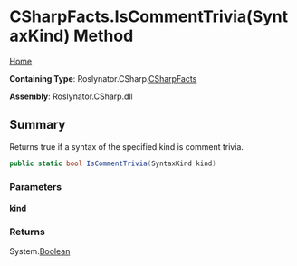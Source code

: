 <a name="_top"></a>

# CSharpFacts\.IsCommentTrivia\(SyntaxKind\) Method

[Home](../../../../README.md#_top)

**Containing Type**: Roslynator\.CSharp\.[CSharpFacts](../README.md#_top)

**Assembly**: Roslynator\.CSharp\.dll

## Summary

Returns true if a syntax of the specified kind is comment trivia\.

```csharp
public static bool IsCommentTrivia(SyntaxKind kind)
```

### Parameters

#### kind

### Returns

System\.[Boolean](https://docs.microsoft.com/en-us/dotnet/api/system.boolean)

